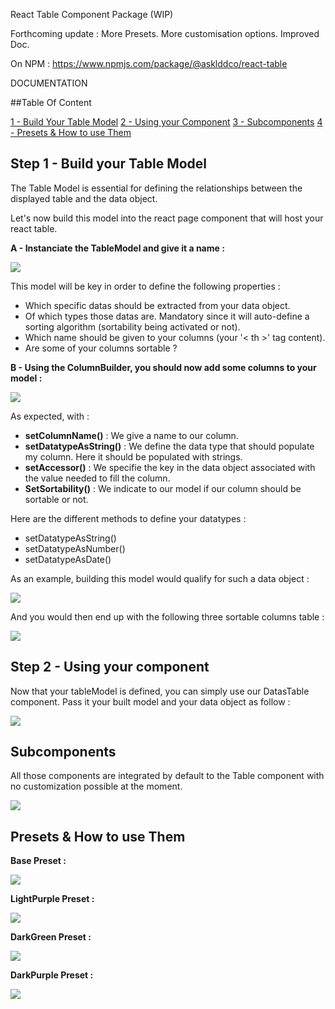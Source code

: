 React Table Component Package (WIP)

Forthcoming update : More Presets. More customisation options. Improved Doc.

On NPM : https://www.npmjs.com/package/@asklddco/react-table

DOCUMENTATION

##Table Of Content

[1 - Build Your Table Model](##step-1---build-your-table-model)
[2 - Using your Component](##step-2---using-your-component)
[3 - Subcomponents](##subcomponents)
[4 - Presets & How to use Them](##presets-&-how-to-use-them)

## Step 1 - Build your Table Model

The Table Model is essential for defining the relationships between the displayed table and the data object.

Let's now build this model into the react page component that will host your react table.

**A - Instanciate the TableModel and give it a name :**

<img src="/public/1-createmodel-2.png"/>

This model will be key in order to define the following properties :

- Which specific datas should be extracted from your data object.
- Of which types those datas are. Mandatory since it will auto-define a sorting algorithm (sortability being activated or not).
- Which name should be given to your columns (your '< th >' tag content).
- Are some of your columns sortable ?

**B - Using the ColumnBuilder, you should now add some columns to your model :**

<img src="/public/2-addcolumns-4.png"/>

As expected, with :

- <b>setColumnName()</b> : We give a name to our column.
- <b>setDatatypeAsString()</b> : We define the data type that should populate my column. Here it should be populated with strings.
- <b>setAccessor()</b> : We specifie the key in the data object associated with the value needed to fill the column.
- <b>SetSortability()</b> : We indicate to our model if our column should be sortable or not.

Here are the different methods to define your datatypes :

- setDatatypeAsString()
- setDatatypeAsNumber()
- setDatatypeAsDate()

As an example, building this model would qualify for such a data object :

<img src="/public/3-userdatas-3.png"/>

And you would then end up with the following three sortable columns table :

<img src="/public/5-tableexample.png"/>

## Step 2 - Using your component

Now that your tableModel is defined, you can simply use our DatasTable component. Pass it your built model and your data object as follow :

<img src="/public/4-component-2.png"/>

## Subcomponents

All those components are integrated by default to the Table component with no customization possible at the moment.

<img src="/public/6-subcomponents.png">

## Presets & How to use Them

**Base Preset : <DatasTable tableModel={tableModel} tableDatas={tableDatas} preset={basePreset}/>**

<img src="/public/basepreset.jpg">

**LightPurple Preset : <DatasTable tableModel={tableModel} tableDatas={tableDatas} preset={lightPurplePreset}/>**

<img src="/public/lightpurplepreset.jpg">

**DarkGreen Preset : <DatasTable tableModel={tableModel} tableDatas={tableDatas} preset={darkGreenPreset}/>**

<img src="/public/darkgreenpreset.jpg">

**DarkPurple Preset : <DatasTable tableModel={tableModel} tableDatas={tableDatas} preset={darkPurplePreset}/>**

<img src="/public/darkpurplepreset.jpg">
